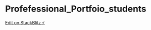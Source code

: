 # Profefessional_Portfoio_students

[Edit on StackBlitz ⚡️](https://stackblitz.com/edit/web-platform-swzs4m)